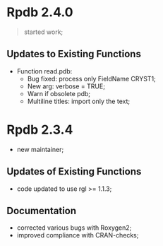 
# Rpdb 2.4.0

> started work;

## Updates to Existing Functions

- Function read.pdb:
  - Bug fixed: process only FieldName CRYST1;
  - New arg: verbose = TRUE;
  - Warn if obsolete pdb;
  - Multiline titles: import only the text;



# Rpdb 2.3.4

- new maintainer;

## Updates of Existing Functions

- code updated to use rgl >= 1.1.3;

## Documentation

- corrected various bugs with Roxygen2;
- improved compliance with CRAN-checks;
